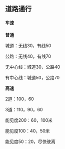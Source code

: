 ## 道路通行

#### 车速

**普通**

城道：无线30，有线50

公路：无线40，有线70

无中心线：城道30，公路40

有中心线：城道50，公路70

**高速**

2道：100，60

3道：110，90，60

能见度200：60，100米

能见度100：40，50米

能见度50：20，尽快驶离